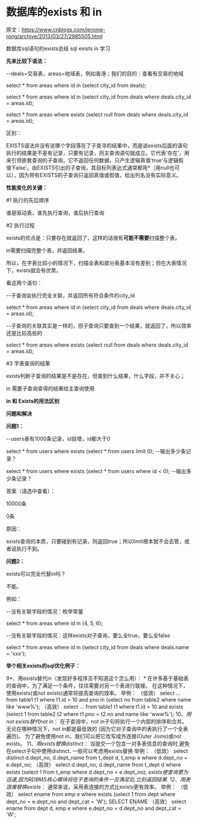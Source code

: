 # 数据库的exists 和 in

原文：https://www.cnblogs.com/jerome-rong/archive/2013/03/27/2985505.html

数据库sql语句的exists总结 sql exists in 学习 

**先来比较下语法：**

--deals=交易表，areas=地域表，例如香港；我们的目的：查看有交易的地域

select * from areas where id in (select city_id from deals);

select * from areas where id in   (select city_id from deals where deals.city_id = areas.id);

select * from areas where exists (select null     from deals where deals.city_id = areas.id);

区别：

EXISTS语法并没有说哪个字段落在了子查寻的结果中，而是说exists后面的语句执行的结果是不是有记录，只要有记录，则主查询语句就成立。它代表‘存在’，用来引领嵌套查询的子查询，它不返回任何数据，只产生逻辑真值‘true’与逻辑假值‘False’。由EXISTS引出的子查询，其目标列表达式通常都用*（用null也可以），因为带有EXISTS的子查询只返回真值或假值，给出列名没有实际意义。

 

 

**性能变化的关键：**

\#1 执行的先后顺序

谁是驱动表，谁先执行查询，谁后执行查询

\#2 执行过程

exists的优点是：只要存在就返回了，这样的话很有**可能不需要**扫描整个表。  

in需要扫描完整个表，并返回结果。

所以，在字表比较小的情况下，扫描全表和部分表基本没有差别；但在大表情况下，exists就会有优势。

看这两个语句：

--子查询会执行完全关联，并返回所有符合条件的city_id

select * from areas where id in   (select city_id from deals where deals.city_id = areas.id);

--子查询的关联其实是一样的，但子查询只要查到一个结果，就返回了，所以效率还是比较高些的

 

select * from areas where exists (select null     from deals where deals.city_id = areas.id);

\#3 字表查询的结果

exists判断子查询的结果是不是存在，但查到什么结果，什么字段，并不关心；

in      需要子查询查得的结果给主查询使用

 

 

**in 和 Exists的用法区别**

 

 

**问题和解决**

**问题1：**

 

--users表有1000条记录，id自增，id都大于0

select * from users where exists (select * from users limit 0); --输出多少条记录？

select * from users where exists (select * from users where id < 0); --输出多少条记录？

答案（请选中查看）：

10000条

0条

 原因：

exists查询的本质，只要碰到有记录，则返回true；所以limit根本就不会去管，或者说执行不到。

 

**问题2：**

exists可以完全代替in吗？

不能。

例如：

--没有关联字段的情况：枚举常量

select * from areas where id in (4, 5, 6);

--没有关联字段的情况：这样exists对子查询，要么全true，要么全false

select * from areas where id in (select city_id from deals where deals.name = 'xxx'); 

 

 

 

**举个相关exists的sql优化例子：**

9*、用exists替代in（发现好多程序员不知道这个怎么用）： *
在许多基于基础表的查询中，为了满足一个条件，往往需要对另一个表进行联接。 
在这种情况下，使用exists(或not exists)通常将提高查询的效率。 
举例： 
（低效） 
select ... from table1 t1 where t1.id > 10 and pno in (select no from table2 where name like 'www%'); 
（高效） 
select ... from table1 t1 where t1.id > 10 and exists (select 1 from table2 t2 where t1.pno = t2.no and name like 'www%'); 
10、*用not exists替代not in*： 
在子查询中，not in子句将执行一个内部的排序和合并。 
无论在哪种情况下，not in都是最低效的 (因为它对子查询中的表执行了一个全表遍历)。 
为了避免使用not in，我们可以把它改写成外连接(Outer Joins)或not exists。 
11、*用exists替换distinct*： 
当提交一个包含一对多表信息的查询时,避免在select子句中使用distinct. 一般可以考虑用exists替换 
举例： 
（低效） 
select distinct d.dept_no, d.dept_name from t_dept d, t_emp e where d.dept_no = e.dept_no; 
（高效） 
select d.dept_no, d.dept_name from t_dept d where exists (select 1 from t_emp where d.dept_no = e.dept_no); 
*exists使查询更为迅速,因为RDBMS核心模块将在子查询的条件一旦满足后,立刻返回结果.* 
12、*用表连接替换exists*： 
通常来说，采用表连接的方式比exists更有效率。 
举例： 
（低效） 
select ename from emp e where exists (select 1 from dept where dept_no = e.dept_no and dept_cat = 'W'); 
SELECT ENAME 
（高效） 
select ename from dept d, emp e where e.dept_no = d.dept_no and dept_cat = 'W';

 